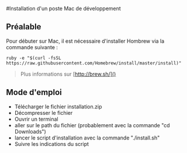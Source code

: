 #Installation d'un poste Mac de développement

## Préalable

Pour débuter sur Mac, il est nécessaire d'installer Hombrew via la commande suivante :

```shell
ruby -e "$(curl -fsSL https://raw.githubusercontent.com/Homebrew/install/master/install)"
```


> Plus informations sur [http://brew.sh/]()

## Mode d'emploi

- Télécharger le fichier installation.zip
- Décompresser le fichier
- Ouvrir un terminal
- aller sur le path du fichier (probablement avec la commande "cd Downloads")
- lancer le script d'installation avec la commande "./install.sh"
- Suivre les indications du script